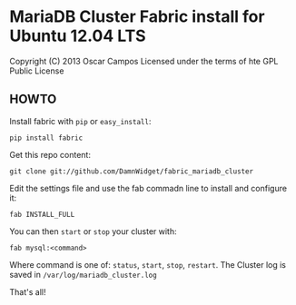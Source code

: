 MariaDB Cluster Fabric install for Ubuntu 12.04 LTS
===================================================
Copyright (C) 2013 Oscar Campos
Licensed under the terms of hte GPL Public License

HOWTO
-----
Install fabric with `pip` or `easy_install`:

	pip install fabric

Get this repo content:

	git clone git://github.com/DamnWidget/fabric_mariadb_cluster

Edit the settings file and use the fab commadn line to install and configure it:

	fab INSTALL_FULL

You can then `start` or `stop` your cluster with:

	fab mysql:<command>

Where command is one of: `status`, `start`, `stop`, `restart`. The Cluster log is saved in `/var/log/mariadb_cluster.log`

That's all!
